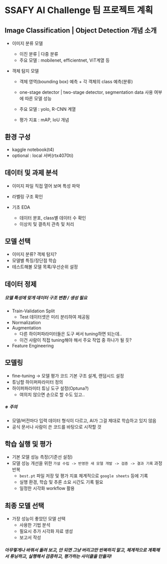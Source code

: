 # SSAFY AI Challenge 팀 프로젝트 계획



## Image Classification | Object Detection 개념 소개

- 이미지 분류 모델

  - 이진 분류 | 다중 분류
  - 주요 모델 : mobilenet, efficientnet, ViT계열 등

- 객체 탐지 모델

  - 객체 영역(bounding box) 예측 + 각 객체의 class 예측(분류)

  - one-stage detector | two-stage detector, segmentation data 사용 여부에 따른 모델 성능

  - 주요 모델 : yolo, R-CNN 계열

  - 평가 지표 : mAP, IoU 개념

    



## 환경 구성

- kaggle notebook(t4)
- optional : local 서버(rtx4070ti)



## 데이터 및 과제 분석

- 이미지 파일 직접 열어 보며 특성 파악

- 라벨링 구조 확인

- 기초 EDA

  - 데이터 분포, class별 데이터 수 확인
  - 이상치 및 결측치 관측 및 처리




## 모델 선택

- 이미지 분류? 객체 탐지?
- 모델별 특징/장단점 학습
- 테스트해볼 모델 목록/우선순위 설정



## 데이터 정제

##### 모델 특성에 맞게 데이터 구조 변환 / 생성 필요

- Train-Validation Split
  - Test 데이터셋은 미리 분리하여 제공됨
- Normalization
- Augmentation
  - 다른 하이퍼파라미터들은 도구 써서 tuning하면 되는데..
  - 이건 사람이 직접 tuning해야 해서 주요 작업 중 하나가 될 듯?
- Feature Engineering



## 모델링

- fine-tuning -> 모델 평가 코드 기본 구조 설계, 랜덤시드 설정
- 튜닝할 하이퍼파라미터 정의
- 하이퍼파라미터 튜닝 도구 설정(Optuna?)
  - 여의치 않으면 손으로 할 수도 있고..


##### ※ 주의

- 모델/버전마다 입력 데이터 형식이 다르고, AI가 그걸 제대로 학습하고 있지 않음
- 공식 문서나 사람이 쓴 코드를 바탕으로 시작할 것



## 학습 실행 및 평가

- 기본 모델 성능 측정(기준선 설정)
- 모델 성능 개선을 위한 `가설 수립 -> 반영한 새 모델 개발 -> 검증 -> 결과 기록` 과정 반복
  - `best.pt` 파일 저장 및 평가 지표 체계적으로 `google sheets` 등에 기록
  - 실행 환경, 학습 및 추론 소요 시간도 기록 필요
  - 일정한 시각화 workflow 활용



## 최종 모델 선택

- 가장 성능이 좋았던 모델 선택
  - 사용한 기법 분석
  - 필요시 추가 시각화 자료 생성
  - 보고서 작성



##### 아무렇게나 바꿔서 돌려 보고, 안 되면 그냥 버리고만 반복하지 말고, 체계적으로 계획해서 튜닝하고, 실행해서 검증하고, 평가하는 사이클을 만들자!

